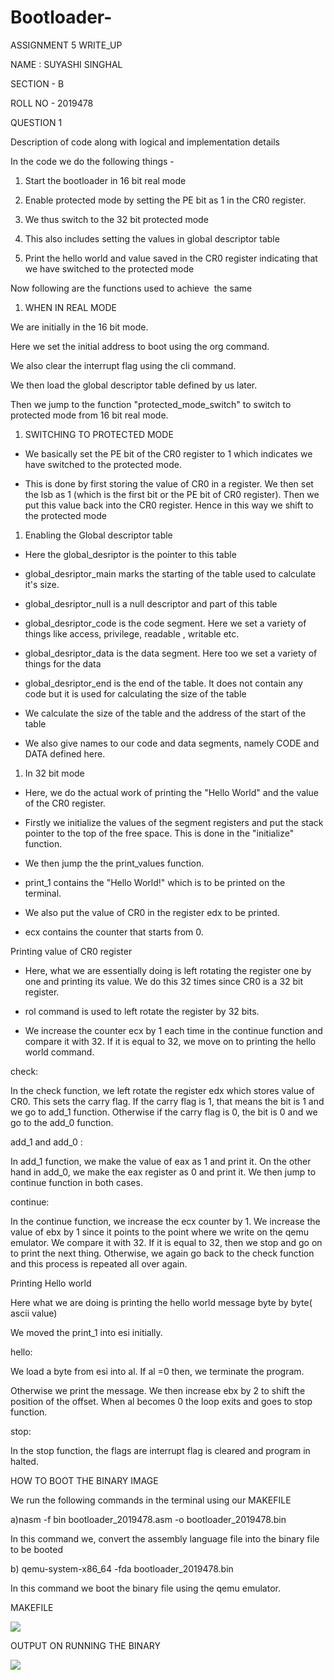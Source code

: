 # Bootloader-
ASSIGNMENT 5 WRITE_UP 

NAME : SUYASHI SINGHAL

SECTION - B

ROLL NO - 2019478

QUESTION 1

Description of code along with logical and implementation details

In the code we do the following things - 

1.  Start the bootloader in 16 bit real mode

2.  Enable protected mode by setting the PE bit as 1 in the CR0 register.

3.  We thus switch to the 32 bit protected mode

4.  This also includes setting the values in global descriptor table 

5.  Print the hello world and value saved in the CR0 register indicating that we have switched to the protected mode

Now following are the functions used to achieve  the same 

1.  WHEN IN REAL MODE

We are initially in the 16 bit mode.

Here we set the initial address to boot using the org command. 

We also clear the interrupt flag using the cli command. 

We then load the global descriptor table defined by us later. 

Then we jump to the function "protected_mode_switch" to switch to protected mode from 16 bit real mode. 

1.  SWITCHING TO PROTECTED MODE

-   We basically set the PE bit of the CR0 register to 1 which indicates we have switched to the protected mode. 

-   This is done by first storing the value of CR0 in a register. We then set the lsb as 1 (which is the first bit or the PE bit of CR0 register). Then we put this value back into the CR0 register. Hence in this way we shift to the protected mode

1.  Enabling the Global descriptor table 

-   Here the global_desriptor is the pointer to this table 

-   global_desriptor_main marks the starting of the table used to calculate it's size. 

-   global_desriptor_null is a null descriptor and part of this table 

-   global_desriptor_code is the code segment. Here we set a variety of things like access, privilege, readable , writable etc. 

-   global_desriptor_data is the data segment. Here too we set a variety of things for the data 

-   global_desriptor_end is the end of the table. It does not contain any code but it is used for calculating the size of the table 

-   We calculate the size of the table and the address of the start of the table 

-   We also give names to our code and data segments, namely CODE and DATA defined here. 

1.  In 32 bit mode 

-   Here, we do the actual work of printing the "Hello World" and the value of the CR0 register. 

-   Firstly we initialize the values of the segment registers and put the stack pointer to the top of the free space. This is done in the "initialize" function. 

-   We then jump the the print_values function. 

-   print_1 contains the "Hello World!" which is to be printed on the terminal. 

-   We also put the value of CR0 in the register edx to be printed. 

-   ecx contains the counter that starts from 0.

Printing value of CR0 register 

-   Here, what we are essentially doing is left rotating the register one by one and printing its value. We do this 32 times since CR0 is a 32 bit register. 

-   rol command is used to left rotate the register by 32 bits. 

-   We increase the counter ecx by 1 each time in the continue function and compare it with 32. If it is equal to 32, we move on to printing the hello world command. 

check:

In the check function, we left rotate the register edx which stores value of CR0. This sets the carry flag. If the carry flag is 1, that means the bit is 1 and we go to add_1 function. Otherwise if the carry flag is 0, the bit is 0 and we go to the add_0 function.

add_1 and add_0 :

In add_1 function, we make the value of eax as 1 and print it. On the other hand in add_0, we make the eax register as 0 and print it. We then jump to continue function in both cases.

continue:

In the continue function, we increase the ecx counter by 1. We increase the value of ebx by 1 since it points to the point where we write on the qemu emulator. We compare it with 32. If it is equal to 32, then we stop and go on to print the next thing. Otherwise, we again go back to the check function and this process is repeated all over again.

Printing Hello world 

Here what we are doing is printing the hello world message byte by byte( ascii value)

We moved the print_1 into esi initially.

hello:

We load a byte from esi into al. If al =0 then, we terminate the program. 

Otherwise we print the message. We then increase ebx by 2 to shift the position of the offset. When al becomes 0 the loop exits and goes to stop function. 

stop: 

In the stop function, the flags are interrupt flag is cleared and program in halted.

HOW TO BOOT THE BINARY IMAGE 

We run the following commands in the terminal using our MAKEFILE 

a)nasm -f bin bootloader_2019478.asm -o bootloader_2019478.bin

In this command we, convert the assembly language file into the binary file to be booted

b) qemu-system-x86_64 -fda bootloader_2019478.bin

In this command we boot the binary file using the qemu emulator.

MAKEFILE

![](https://lh3.googleusercontent.com/cyb8LwGGNZJndbDIsgLvx9I-BNfUZcg7ULmdVgGCOryRQTp2GGcA5zrmoSxrSrosgsUZAvSwSnbNJZXdulj6irltxadH4uAD3gxW50wTO4D43SM-lChflSALWFcDQ-ZxDFzJ7JWx)

OUTPUT ON RUNNING THE BINARY

![](https://lh3.googleusercontent.com/uIHDTCyBNUyFL5jIOQ-fVLdt9Xd3vnARug2UBJitk7JoK3-7vZMZUetptU9mxr-9pDK82-AB5YtV0zDyMuYK96pT237-5nRVYvDa-2nniGyF46au3aMoYn2axBo8Mg19G1DYpeuB)
